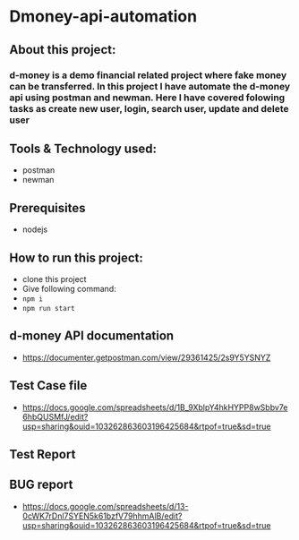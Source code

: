 # Dmoney-api-automation 

## About this project:
### d-money is a demo financial related project where fake money can be transferred. In this project I have automate the d-money api using postman and newman. Here I have covered folowing tasks as create new user, login, search user, update and delete user

## Tools & Technology used:
- postman
- newman

## Prerequisites
- nodejs
  
## How to run this project:
- clone this project
- Give following command:
- ``` npm i ```
- ``` npm run start ```

## d-money API documentation
- https://documenter.getpostman.com/view/29361425/2s9Y5YSNYZ


## Test Case file 
- https://docs.google.com/spreadsheets/d/1B_9XblpY4hkHYPP8wSbbv7e6hbQUSMfJ/edit?usp=sharing&ouid=103262863603196425684&rtpof=true&sd=true

## Test Report


## BUG report 
- https://docs.google.com/spreadsheets/d/13-0cWK7rDnl7SYEN5k61bzfV79hhmAlB/edit?usp=sharing&ouid=103262863603196425684&rtpof=true&sd=true

